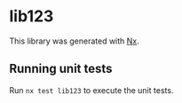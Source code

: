 # lib123

This library was generated with [Nx](https://nx.dev).

## Running unit tests

Run `nx test lib123` to execute the unit tests.
